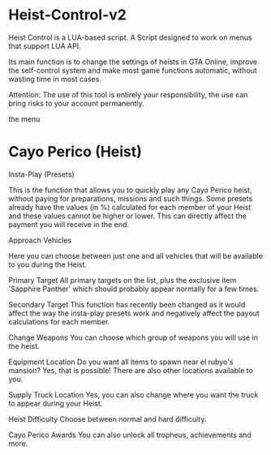 # Heist-Control-v2

Heist Control is a LUA-based script.
A Script designed to work on menus that support LUA API.

Its main function is to change the settings of heists in GTA Online, improve the self-control system and make most game functions automatic, without wasting time in most cases.

Attention: The use of this tool is entirely your responsibility, the use can bring risks to your account permanently.

the menu 

# Cayo Perico (Heist)

Insta-Play (Presets)

This is the function that allows you to quickly play any Cayo Perico heist, without paying for preparations, missions and such things. Some presets already have the values (in %) calculated for each member of your Heist and these values cannot be higher or lower. This can directly affect the payment you will receive in the end.

Approach Vehicles

Here you can choose between just one and all vehicles that will be available to you during the Heist.

Primary Target
All primary targets on the list, plus the exclusive item 'Sapphire Panther' which should probably appear normally for a few times.

Secondary Target
This function has recently been changed as it would affect the way the insta-play presets work and negatively affect the payout calculations for each member.

Change Weapons
You can choose which group of weapons you will use in the heist.

Equipment Location
Do you want all items to spawn near el rubyo's mansion? Yes, that is possible! There are also other locations available to you.

Supply Truck Location
Yes, you can also change where you want the truck to appear during your Heist.

Heist Difficulty
Choose between normal and hard difficulty.

Cayo Perico Awards
You can also unlock all tropheus, achievements and more.
